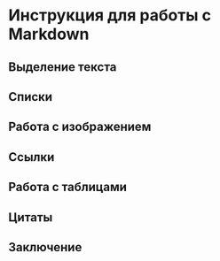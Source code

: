 # Инструкция для работы с Markdown

## Выделение текста

## Списки

## Работа с изображением

## Ссылки

## Работа с таблицами

## Цитаты 

## Заключение